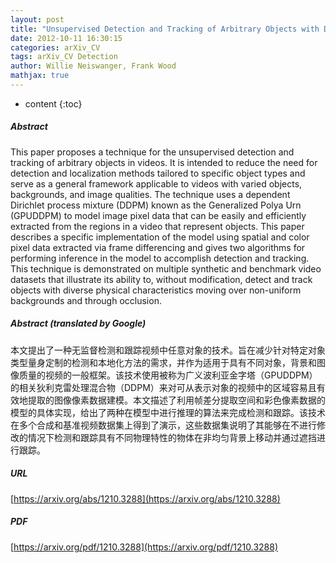 ```yaml
---
layout: post
title: "Unsupervised Detection and Tracking of Arbitrary Objects with Dependent Dirichlet Process Mixtures"
date: 2012-10-11 16:30:15
categories: arXiv_CV
tags: arXiv_CV Detection
author: Willie Neiswanger, Frank Wood
mathjax: true
---
```


* content
{:toc}

##### Abstract
This paper proposes a technique for the unsupervised detection and tracking of arbitrary objects in videos. It is intended to reduce the need for detection and localization methods tailored to specific object types and serve as a general framework applicable to videos with varied objects, backgrounds, and image qualities. The technique uses a dependent Dirichlet process mixture (DDPM) known as the Generalized Polya Urn (GPUDDPM) to model image pixel data that can be easily and efficiently extracted from the regions in a video that represent objects. This paper describes a specific implementation of the model using spatial and color pixel data extracted via frame differencing and gives two algorithms for performing inference in the model to accomplish detection and tracking. This technique is demonstrated on multiple synthetic and benchmark video datasets that illustrate its ability to, without modification, detect and track objects with diverse physical characteristics moving over non-uniform backgrounds and through occlusion.

##### Abstract (translated by Google)
本文提出了一种无监督检测和跟踪视频中任意对象的技术。旨在减少针对特定对象类型量身定制的检测和本地化方法的需求，并作为适用于具有不同对象，背景和图像质量的视频的一般框架。该技术使用被称为广义波利亚金字塔（GPUDDPM）的相关狄利克雷处理混合物（DDPM）来对可从表示对象的视频中的区域容易且有效地提取的图像像素数据建模。本文描述了利用帧差分提取空间和彩色像素数据的模型的具体实现，给出了两种在模型中进行推理的算法来完成检测和跟踪。该技术在多个合成和基准视频数据集上得到了演示，这些数据集说明了其能够在不进行修改的情况下检测和跟踪具有不同物理特性的物体在非均匀背景上移动并通过遮挡进行跟踪。

##### URL
[https://arxiv.org/abs/1210.3288](https://arxiv.org/abs/1210.3288)

##### PDF
[https://arxiv.org/pdf/1210.3288](https://arxiv.org/pdf/1210.3288)

